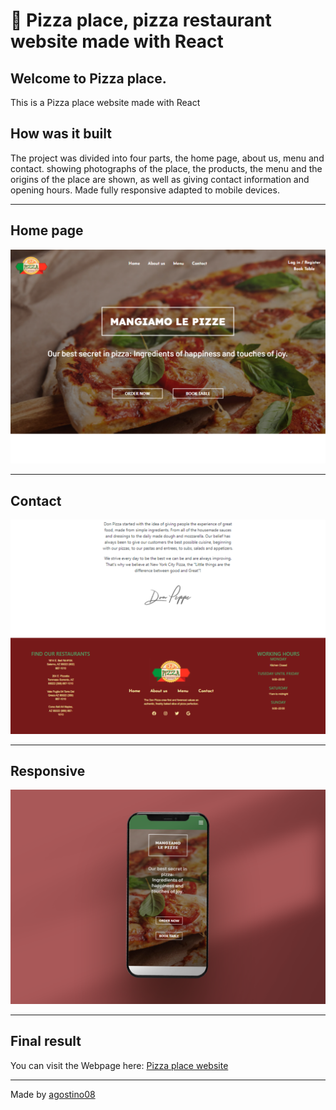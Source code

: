 # :pizza: Pizza place, pizza restaurant website made with React

 ## Welcome to Pizza place.
 
This is a Pizza place website made with React

## How was it built 

The project was divided into four parts, the home page, about us, menu and contact. showing photographs of the place, the products, the menu and the origins of the place are shown, as well as giving contact information and opening hours. Made fully responsive adapted to mobile devices.

-----
## Home page

![Home](./img/pizza.png)

-----
## Contact

![Home](./img/pizza2.png)

-----

## Responsive

![Home](./img/pizza3.png)


-----
## Final result

You can visit the Webpage here: [Pizza place website](https://main.d1qf6bpwrnz660.amplifyapp.com/)

-----

Made by [agostino08](https://github.com/agostino08)
